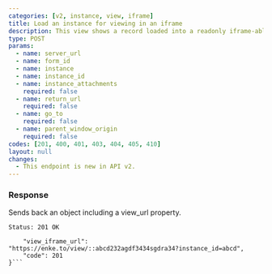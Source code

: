 ```yaml
---
categories: [v2, instance, view, iframe]
title: Load an instance for viewing in an iframe
description: This view shows a record loaded into a readonly iframe-able survey.
type: POST
params: 
  - name: server_url 
  - name: form_id
  - name: instance
  - name: instance_id
  - name: instance_attachments
    required: false
  - name: return_url
    required: false
  - name: go_to
    required: false
  - name: parent_window_origin
    required: false
codes: [201, 400, 401, 403, 404, 405, 410]
layout: null
changes: 
  - This endpoint is new in API v2.
---
```


### Response

Sends back an object including a view_url property.

```Status: 201 OK```
```{
    "view_iframe_url":  "https://enke.to/view/::abcd232agdf3434sgdra34?instance_id=abcd",
    "code": 201
}```
